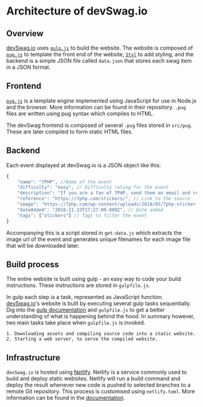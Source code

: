 # Architecture of devSwag.io

## Overview

[devSwag.io](https://devswag.io/) uses [`gulp.js`](https://gulpjs.com/) to build the website. The website is composed of [`pug.js`](https://github.com/pugjs/pug) to template the front end of the website, [`Styl`](https://github.com/tj/styl) to add styling, and the backend is a simple JSON file called `data.json` that stores each swag item in a JSON format.

## Frontend

[`pug.js`](https://github.com/pugjs/pug) is a template engine implemented using JavaScript for use in Node.js and the browser. More information can be found in their repository. `.pug` files are written using pug syntax which compiles to HTML.

The devSwag frontend is composed of several `.pug` files stored in `src/pug`. These are later compiled to form static HTML files.

## Backend

Each event displayed at devSwag.io is a JSON object like this:

```js
{
    "name": "7PHP", //Name of the event
    "difficulty": "easy", // Difficulty rating for the event
    "description": "If you are a fan of 7PHP, send them an email and receive some free stickers!", // Brief description
    "reference": "https://7php.com/stickers/", // Link to the source
    "image": "https://7php.com/wp-content/uploads/2018/05/7php-sticker-v2.jpg", // Image URL
    "dateAdded": "2018-11-23T17:27:00.000Z", // Date added
    "tags": ["stickers"] // Tags to filter the event
}
```
Accompanying this is a script stored in `get-data.js` which extracts the image url of the event and generates unique filenames for each image file that will be downloaded later.

## Build process

The entire website is built using gulp - an easy way to code your build instructions. These instructions are stored in `gulpfile.js`.

In gulp each step is a task, represented as JavaScript function. [devSwag.io](https://devswag.io/)'s website is built by executing several gulp tasks sequentially. Dig into the [gulp documentation](https://gulpjs.com/docs/en/getting-started/quick-start) and `gulpfile.js` to get a better understanding of what is happening behind the hood. In summary however, two main tasks take place when `gulpfile.js` is invoked.

    1. Downloading assets and compiling source code into a static website.
    2. Starting a web server, to serve the compiled website.

## Infrastructure

`devSwag.io` is hosted using [Netlify](https://www.netlify.com/). Netlify is a service commonly used to build and deploy static websites. Netlify will run a build command and deploy the result whenever new code is pushed to selected branches to a remote Git repository. This process is customised using `netlify.toml`. More information can be found in the [documentation](https://www.netlify.com/docs/continuous-deployment/).
